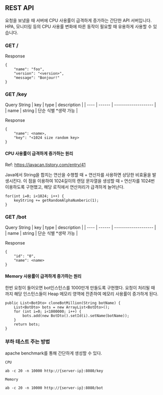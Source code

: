 ## REST API
요청을 보냈을 때 서버에 CPU 사용률이 급격하게 증가하는 간단한 API 서버입니다.
HPA, 모니터링 등의 CPU 사용률 변화에 따른 동작이 필요할 때 유용하게 사용할 수 있습니다.

### GET /
Response
```
{
    "name": "foo",
    "version": "<version>",
    "message": "Bonjour!"
}
```


### GET /key
Query String
| key  | type   | description          |
| ---- | ------ | -------------------- |
| name | string | 단순 식별 *생략 가능  |

Response
```
{
    "name": <name>,
    "key": "<1024 size random key>
}
```

#### CPU 사용률이 급격하게 증가하는 원리
Ref: https://javacan.tistory.com/entry/41

Java에서 String을 합치는 연산을 수행할 때 + 연산자를 사용하면 상당한 비효율을 발생시킨다.
이 점을 이용하여 1024길이의 랜덤 문자열을 생성할 때 `+` 연산자를 1024번 이용하도록 구현했고, 해당 로직에서 연산처리가 급격하게 늘어난다.

```
for(int i=0; i<1024; i++) {
    keyString += getRandomAlphaNumberic(1);
}
```



### GET /bot
Query String
| key  | type   | description          |
| ---- | ------ | -------------------- |
| name | string | 단순 식별 *생략 가능  |

Response
```
{
    "id": "0",
    "name": <name>
}
```


#### Memory 사용률이 급격하게 증가하는 원리

한번 요청이 들어오면 bot인스턴스를 1000만개 만들도록 구현했다.
요청이 처리될 때까지 해당 인스턴스들이 Heap 메모리 영역에 잔존하여 메모리 사용률이 증가하게 된다.

```
public List<BotDto> cloneBotMillion(String botName) {
    List<BotDto> bots = new ArrayList<BotDto>();
    for (int i=0; i<1000000; i++) {
        bots.add(new BotDto().setId(i).setName(botName));
    }
    return bots;
}
```



### 부하 테스트 주는 방법
apache benchmark를 통해 간단하게 생성할 수 있다.

`CPU`
```
ab -c 20 -n 10000 http://{server-ip}:8080/key
```

`Memory`
```
ab -c 20 -n 10000 http://{server-ip}:8080/bot
```
